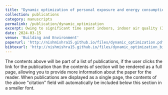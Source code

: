 ```yaml
---
title: "Dynamic optimization of personal exposure and energy consumption while ensuring thermal comfort in a test house"
collection: publications
category: manuscripts
permalink: /publication/dynamic_optimization
excerpt: Owing to significant time spent indoors, indoor air quality (IAQ) and thermal comfort are critical to ensure occupants' well-being. Buildings already account for a considerable fraction of developed nations’ energy consumption, primarily for maintaining thermal comfort. Measures to improve IAQ can further increase the energy demand. Thus, optimizing IAQ, energy consumption, and thermal comfort is critical. This work presents a dynamic optimization model to investigate the complex and interdependent relationship between personal exposure to particulate matter (PM), thermal comfort, and energy consumption in a test house during typical cooking activities and intense holiday cooking. Surface deposition dominated PM removal for both scenarios (72–78 %). During optimization of the cost function with higher weightage for exposure, exfiltration became the primary PM removal mechanism due to the increased outdoor-indoor air change rate. However, this also increased air conditioning energy consumption. Adding a filter to the recirculation system and increasing the indoor set temperature can save energy while maintaining the same level of exposure reduction achieved via exfiltration alone. Simulations corresponding to higher outdoor temperatures demonstrated that increasing the indoor set temperature from 25°C to 27°C reduces exposure and energy consumption relative to the benchmark without considerable compromise to the comfort level. A high normalized exposure reduction results in an energy-efficient system but might not always translate to a desirable exposure reduction, thus indicating an energy-exposure trade-off.
date: 2024-03-15
venue: 'Building and Environment'
paperurl: 'http://nishmishra15.github.io/files/dynamic_optimization.pdf'
bibtexurl: 'http://nishmishra15.github.io/files/dynamic_optimization_bib.bib'
---
```


The contents above will be part of a list of publications, if the user clicks the link for the publication than the contents of section will be rendered as a full page, allowing you to provide more information about the paper for the reader. When publications are displayed as a single page, the contents of the above "citation" field will automatically be included below this section in a smaller font.
